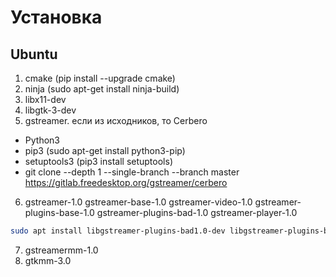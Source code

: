 # Установка

## Ubuntu
1. cmake (pip install --upgrade cmake)
2. ninja (sudo apt-get install ninja-build)
3. libx11-dev
4. libgtk-3-dev
5. gstreamer. если из исходников, то Cerbero
  - Python3 
  - pip3 (sudo apt-get install python3-pip)
  - setuptools3 (pip3 install setuptools)
  - git clone --depth 1 --single-branch --branch master https://gitlab.freedesktop.org/gstreamer/cerbero
6. gstreamer-1.0 gstreamer-base-1.0 gstreamer-video-1.0 gstreamer-plugins-base-1.0 gstreamer-plugins-bad-1.0 gstreamer-player-1.0
  ```bash
  sudo apt install libgstreamer-plugins-bad1.0-dev libgstreamer-plugins-base1.0-dev libgstreamermm-1.0-dev libgtkmm-3.0-dev
  ```
7. gstreamermm-1.0
8. gtkmm-3.0

